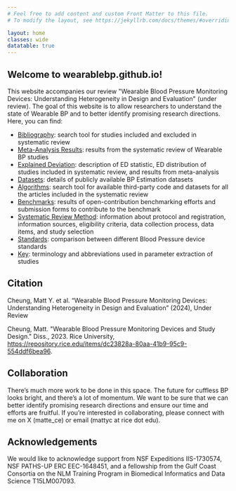 ```yaml
---
# Feel free to add content and custom Front Matter to this file.
# To modify the layout, see https://jekyllrb.com/docs/themes/#overriding-theme-defaults

layout: home
classes: wide
datatable: true
---
```


<h2> Welcome to <b>wearablebp.github.io</b>!</h2> 
This website accompanies our review "Wearable Blood Pressure Monitoring Devices: Understanding Heterogeneity in Design and Evaluation" (under review). The goal of this website is to allow researchers to understand the state of Wearable BP and to better identify promising research directions. Here, you can find:

<ul>
	<li> <a href="{{site.baseurl}}/bib/">Bibliography</a>: search tool for studies included and excluded in systematic review </li>
	<li> <a href="{{site.baseurl}}/meta/">Meta-Analysis Results</a>: results from the systematic review of Wearable BP studies </li>
	<li> <a href="{{site.baseurl}}/ed/">Explained Deviation</a>: description of ED statistic, ED distribution of studies included in systematic review, and results from meta-analysis </li>
	<li> <a href="{{site.baseurl}}/datasets/">Datasets</a>: details of publicly available BP Estimation datasets </li>
	<li> <a href="{{site.baseurl}}/algos/">Algorithms</a>: search tool for available third-party code and datasets for all the articles included in the systematic review </li>
	<li> <a href="{{site.baseurl}}/benchmarks/">Benchmarks</a>: results of open-contribution benchmarking efforts and submission forms to contribute to the benchmark </li>
	<li> <a href="{{site.baseurl}}/methods/">Systematic Review Method</a>: information about protocol and registration, information sources, eligibility criteria, data collection process, data items, and study selection  </li>
	<li> <a href="{{site.baseurl}}/standards/">Standards</a>: comparison between different Blood Pressure device standards </li>
	<li> <a href="{{site.baseurl}}/key/">Key</a>: terminology and abbreviations used in parameter extraction of studies </li>
</ul>

<h2> Citation </h2>

Cheung, Matt Y. et al. “Wearable Blood Pressure Monitoring Devices: Understanding Heterogeneity in Design and Evaluation” (2024), Under Review

Cheung, Matt. "Wearable Blood Pressure Monitoring Devices and Study Design." Diss., 2023. Rice University, https://repository.rice.edu/items/dc23828a-80aa-41b9-95c9-554ddf6bea96.

<h2> Collaboration </h2>

There’s much more work to be done in this space. The future for cuffless BP looks bright, and there’s a lot of momentum. We want to be sure that we can better identify promising research directions and ensure our time and efforts are fruitful. If you’re interested in collaborating, please connect with me on X (matte_ce) or email (mattyc at rice dot edu).

<h2> Acknowledgements </h2>

We would like to acknowledge support from NSF Expeditions IIS-1730574, NSF PATHS-UP ERC EEC-1648451, and a fellowship from the Gulf Coast Consortia on the NLM Training Program in Biomedical Informatics and Data Science T15LM007093.